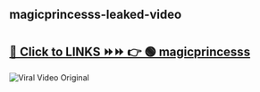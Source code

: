
 ## magicprincesss-leaked-video 

# <h2><a href="https://clipsfans.com/magicprincesss&ref=git">🔗 Click to LINKS ⏩⏩ 👉 🟢 magicprincesss </a></h2>

<a href="https://clipsfans.com/magicprincesss&ref=git" rel="nofollow" data-target="animated-image.originalLink"><img src="https://i.ibb.co.com/xMMVF88/686577567.gif" alt="Viral Video Original" style="max-width: 100%; display: inline-block;" data-target="animated-image.originalImage"></a>
